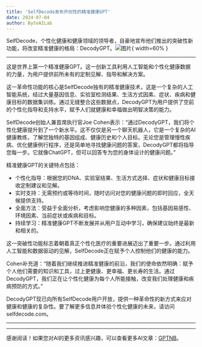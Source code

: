 ```yaml
---
title: 'SelfDecode发布开创性的精准健康GPT'
date: 2024-07-04
author: ByteAILab
---
```


SelfDecode，个性化健康和健康领域的领导者，自豪地宣布他们推出的突破性新功能，将改变精准健康的格局：DecodyGPT。![图片](https://ai-techpark.com/wp-content/uploads/2024/07/SelfDecode-960x540.jpg){ width=60% }

---
这是世界上第一个精准健康GPT。这一创新工具利用人工智能和个性化健康数据的力量，为用户提供前所未有的定制见解、指导和解决方案。

这一革命性功能的核心是SelfDecode独有的精准健康技术，这是一个复杂的人工智能系统，经过大量基因信息、实验室检测结果、生活方式因素、症状、疾病和健康目标的数据集训练。通过无缝整合这些数据点，DecodyGPT为用户提供了空前的个性化指导和支持水平，赋予人们就健康和幸福做出明智决策的能力。

SelfDecode创始人兼首席执行官Joe Cohen表示：“通过DecodyGPT，我们将个性化健康提升到了一个新水平。这不仅仅是另一个聊天机器人，它是一个复杂的AI健康教练，了解您独特的基因组成、健康历史和个人目标。无论您是管理慢性疾病、优化健康例行程序，还是简单地寻找健康问题的答案，DecodyGPT都将指导您每一步。它就像ChatGPT，但可以回答专为您的身体设计的健康问题。”

精准健康GPT的关键特点包括：
- 个性化指导：根据您的DNA、实验室结果、生活方式选择、症状和健康目标接收定制建议和见解。
- 实时支持：无需预约或等待时间，随时访问对您的健康问题的即时回应，全天候提供支持。
- 全面方法：受益于全面分析，考虑影响您健康的多种因素，包括基因易感性、环境因素、当前症状或疾病和目标。
- 持续学习：精准健康GPT不断发展并从用户互动中学习，确保建议始终是最新和相关的。

这一突破性功能标志着朝着真正个性化医疗的重要进展迈出了重要一步。通过利用人工智能和数据驱动的见解，SelfDecode正在赋予个人控制他们的健康的能力。

Cohen补充道：“随着我们继续推进精准健康的前沿，我们的使命依然明确：赋予个人他们需要的知识和工具，过上更健康、更幸福、更长寿的生活。通过DecodyGPT，我们正在让个性化健康为每个人所能接触，改变我们处理健康和疾病预防的方式。”

DecodyGPT现已向所有SelfDecode用户开放，提供一种革命性的新方式来应对健康和健康的复杂性。要了解更多信息并体验个性化健康的未来，请访问selfdecode.com。

---
---
感谢阅读！如果您对AI的更多资讯感兴趣，可以查看更多AI文章：[GPTNB](https://gptnb.com)。